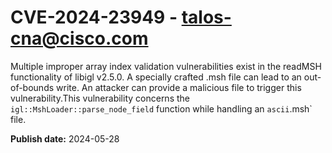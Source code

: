 # CVE-2024-23949 - talos-cna@cisco.com

Multiple improper array index validation vulnerabilities exist in the readMSH functionality of libigl v2.5.0. A specially crafted .msh file can lead to an out-of-bounds write. An attacker can provide a malicious file to trigger this vulnerability.This vulnerability concerns the `igl::MshLoader::parse_node_field` function while handling an `ascii`.msh` file.

**Publish date:** 2024-05-28

